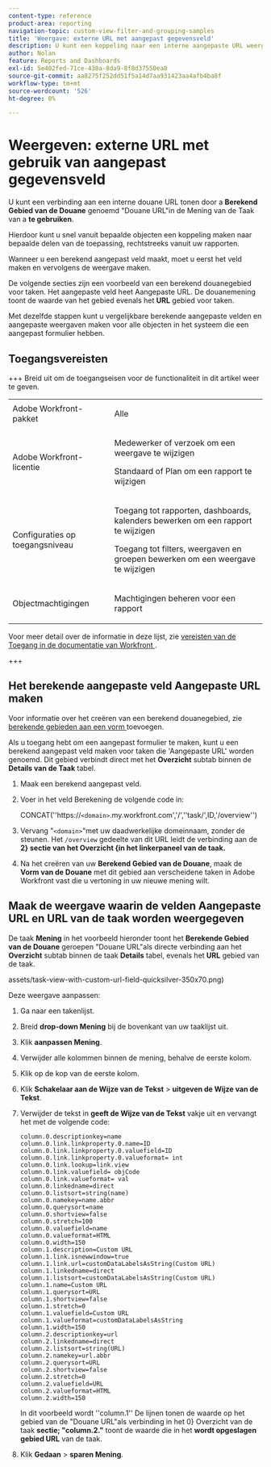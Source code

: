 ```yaml
---
content-type: reference
product-area: reporting
navigation-topic: custom-view-filter-and-grouping-samples
title: 'Weergave: externe URL met aangepast gegevensveld'
description: U kunt een koppeling naar een interne aangepaste URL weergeven door in een taakweergave een berekend aangepast veld met de naam "Aangepaste URL" te gebruiken.
author: Nolan
feature: Reports and Dashboards
exl-id: 5e402fed-71ce-438a-8da9-8f8d37550ea8
source-git-commit: aa8275f252dd51f5a14d7aa931423aa4afb4ba8f
workflow-type: tm+mt
source-wordcount: '526'
ht-degree: 0%

---
```


# Weergeven: externe URL met gebruik van aangepast gegevensveld

<!--Audited: 11/2024-->

U kunt een verbinding aan een interne douane URL tonen door a **Berekend Gebied van de Douane** genoemd &quot;Douane URL&quot;in de Mening van de Taak van a **te gebruiken**.

Hierdoor kunt u snel vanuit bepaalde objecten een koppeling maken naar bepaalde delen van de toepassing, rechtstreeks vanuit uw rapporten.

Wanneer u een berekend aangepast veld maakt, moet u eerst het veld maken en vervolgens de weergave maken.

De volgende secties zijn een voorbeeld van een berekend douanegebied voor taken. Het aangepaste veld heet Aangepaste URL. De douanemening toont de waarde van het gebied evenals het **URL** gebied voor taken.

Met dezelfde stappen kunt u vergelijkbare berekende aangepaste velden en aangepaste weergaven maken voor alle objecten in het systeem die een aangepast formulier hebben.

## Toegangsvereisten

+++ Breid uit om de toegangseisen voor de functionaliteit in dit artikel weer te geven.

<table style="table-layout:auto"> 
 <col> 
 <col> 
 <tbody> 
  <tr> 
   <td role="rowheader">Adobe Workfront-pakket</td> 
   <td> <p>Alle</p> </td> 
  </tr> 
  <tr> 
   <td role="rowheader">Adobe Workfront-licentie</td> 
   <td> 
   <p>Medewerker of verzoek om een weergave te wijzigen </p>
   <p>Standaard of Plan om een rapport te wijzigen</p>
  </tr> 
  <tr> 
   <td role="rowheader">Configuraties op toegangsniveau</td> 
   <td> <p>Toegang tot rapporten, dashboards, kalenders bewerken om een rapport te wijzigen</p> <p>Toegang tot filters, weergaven en groepen bewerken om een weergave te wijzigen</p> </td> 
  </tr> 
  <tr> 
   <td role="rowheader">Objectmachtigingen</td> 
   <td> <p>Machtigingen beheren voor een rapport</p>  </td> 
  </tr> 
 </tbody> 
</table>

Voor meer detail over de informatie in deze lijst, zie [ vereisten van de Toegang in de documentatie van Workfront ](/help/quicksilver/administration-and-setup/add-users/access-levels-and-object-permissions/access-level-requirements-in-documentation.md).


+++

## Het berekende aangepaste veld Aangepaste URL maken

Voor informatie over het creëren van een berekend douanegebied, zie [ berekende gebieden aan een vorm ](/help/quicksilver/administration-and-setup/customize-workfront/create-manage-custom-forms/form-designer/design-a-form/add-a-calculated-field.md) toevoegen.

Als u toegang hebt om een aangepast formulier te maken, kunt u een berekend aangepast veld maken voor taken die &#39;Aangepaste URL&#39; worden genoemd. Dit gebied verbindt direct met het **Overzicht** subtab binnen de **Details van de Taak** tabel.

1. Maak een berekend aangepast veld.
1. Voer in het veld Berekening de volgende code in:

   CONCAT(&#39;&#39;https://`<domain>`.my.workfront.com&#39;,&#39;/&#39;,&#39;&#39;task/&#39;,ID,&#39;/overview&#39;&#39;)

1. Vervang &quot;`<domain>`&quot;met uw daadwerkelijke domeinnaam, zonder de steunen. Het `/overview` gedeelte van dit URL leidt de verbinding aan de **2} sectie van het Overzicht {in het linkerpaneel van de taak.**

1. Na het creëren van uw **Berekend Gebied van de Douane**, maak de **Vorm van de Douane** met dit gebied aan verscheidene taken in Adobe Workfront vast die u vertoning in uw nieuwe mening wilt.

## Maak de weergave waarin de velden Aangepaste URL en URL van de taak worden weergegeven

De taak **Mening** in het voorbeeld hieronder toont het **Berekende Gebied van de Douane** geroepen &quot;Douane URL&quot;als directe verbinding aan het **Overzicht** subtab binnen de taak **Details** tabel, evenals het **URL** gebied van de taak.

assets/task-view-with-custom-url-field-quicksilver-350x70.png)

Deze weergave aanpassen:

1. Ga naar een takenlijst.
1. Breid **drop-down Mening** bij de bovenkant van uw taaklijst uit.
1. Klik **aanpassen Mening**.
1. Verwijder alle kolommen binnen de mening, behalve de eerste kolom.
1. Klik op de kop van de eerste kolom.
1. Klik **Schakelaar aan de Wijze van de Tekst** > **uitgeven de Wijze van de Tekst**.
1. Verwijder de tekst in **geeft de Wijze van de Tekst** vakje uit en vervangt het met de volgende code:


   ```
   column.0.descriptionkey=name
   column.0.link.linkproperty.0.name=ID
   column.0.link.linkproperty.0.valuefield=ID
   column.0.link.linkproperty.0.valueformat= int
   column.0.link.lookup=link.view
   column.0.link.valuefield= objCode
   column.0.link.valueformat= val
   column.0.linkedname=direct
   column.0.listsort=string(name)
   column.0.namekey=name.abbr
   column.0.querysort=name
   column.0.shortview=false
   column.0.stretch=100
   column.0.valuefield=name
   column.0.valueformat=HTML
   column.0.width=150
   column.1.description=Custom URL
   column.1.link.isnewwindow=true
   column.1.link.url=customDataLabelsAsString(Custom URL)
   column.1.linkedname=direct
   column.1.listsort=customDataLabelsAsString(Custom URL)
   column.1.name=Custom URL
   column.1.querysort=URL
   column.1.shortview=false
   column.1.stretch=0
   column.1.valuefield=Custom URL
   column.1.valueformat=customDataLabelsAsString
   column.1.width=150
   column.2.descriptionkey=url
   column.2.linkedname=direct
   column.2.listsort=string(URL)
   column.2.namekey=url.abbr
   column.2.querysort=URL
   column.2.shortview=false
   column.2.stretch=0
   column.2.valuefield=URL
   column.2.valueformat=HTML
   column.2.width=150
   ```

   In dit voorbeeld wordt &#39;&#39;column.1&#39;&#39; De lijnen tonen de waarde op het gebied van de &quot;Douane URL&quot;als verbinding in het 0} Overzicht van de taak **sectie; &quot;column.2.&quot;** toont de waarde die in het **wordt opgeslagen gebied URL** van de taak.

1. Klik **Gedaan** > **sparen Mening**.
